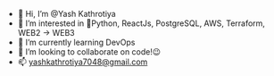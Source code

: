 - 👋 Hi, I’m @Yash Kathrotiya
- 👀 I’m interested in :snake:Python, ReactJs, PostgreSQL, AWS, Terraform, WEB2 -> WEB3  
- 🌱 I’m currently learning DevOps
- 💞️ I’m looking to collaborate on code!:wink:
- 📫 yashkathrotiya7048@gmail.com

<!---
YashCerebulb/YashCerebulb is a ✨ special ✨ repository because its `README.md` (this file) appears on your GitHub profile.
You can click the Preview link to take a look at your changes.
--->
